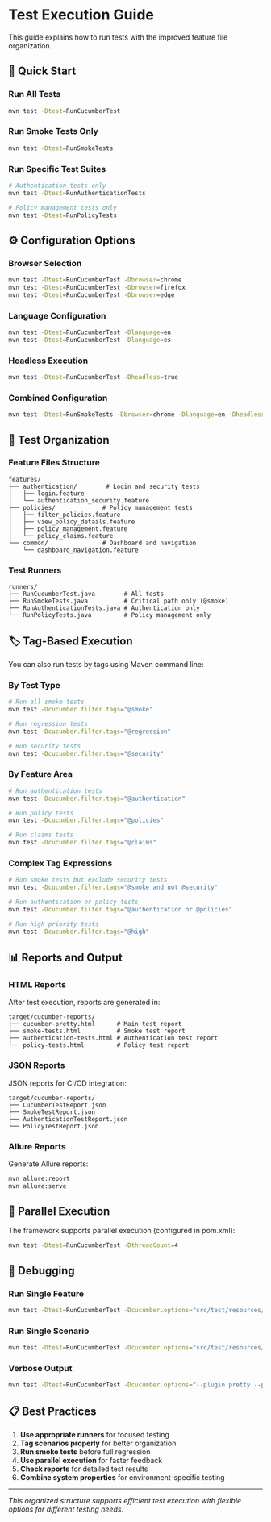 # Test Execution Guide

This guide explains how to run tests with the improved feature file organization.

## 🚀 **Quick Start**

### **Run All Tests**
```bash
mvn test -Dtest=RunCucumberTest
```

### **Run Smoke Tests Only**
```bash
mvn test -Dtest=RunSmokeTests
```

### **Run Specific Test Suites**
```bash
# Authentication tests only
mvn test -Dtest=RunAuthenticationTests

# Policy management tests only  
mvn test -Dtest=RunPolicyTests
```

## ⚙️ **Configuration Options**

### **Browser Selection**
```bash
mvn test -Dtest=RunCucumberTest -Dbrowser=chrome
mvn test -Dtest=RunCucumberTest -Dbrowser=firefox
mvn test -Dtest=RunCucumberTest -Dbrowser=edge
```

### **Language Configuration**
```bash
mvn test -Dtest=RunCucumberTest -Dlanguage=en
mvn test -Dtest=RunCucumberTest -Dlanguage=es
```

### **Headless Execution**
```bash
mvn test -Dtest=RunCucumberTest -Dheadless=true
```

### **Combined Configuration**
```bash
mvn test -Dtest=RunSmokeTests -Dbrowser=chrome -Dlanguage=en -Dheadless=false
```

## 📁 **Test Organization**

### **Feature Files Structure**
```
features/
├── authentication/        # Login and security tests
│   ├── login.feature
│   └── authentication_security.feature
├── policies/             # Policy management tests
│   ├── filter_policies.feature
│   ├── view_policy_details.feature
│   ├── policy_management.feature
│   └── policy_claims.feature
└── common/               # Dashboard and navigation
    └── dashboard_navigation.feature
```

### **Test Runners**
```
runners/
├── RunCucumberTest.java        # All tests
├── RunSmokeTests.java          # Critical path only (@smoke)
├── RunAuthenticationTests.java # Authentication only
└── RunPolicyTests.java         # Policy management only
```

## 🏷️ **Tag-Based Execution**

You can also run tests by tags using Maven command line:

### **By Test Type**
```bash
# Run all smoke tests
mvn test -Dcucumber.filter.tags="@smoke"

# Run regression tests
mvn test -Dcucumber.filter.tags="@regression"

# Run security tests
mvn test -Dcucumber.filter.tags="@security"
```

### **By Feature Area**
```bash
# Run authentication tests
mvn test -Dcucumber.filter.tags="@authentication"

# Run policy tests
mvn test -Dcucumber.filter.tags="@policies"

# Run claims tests
mvn test -Dcucumber.filter.tags="@claims"
```

### **Complex Tag Expressions**
```bash
# Run smoke tests but exclude security tests
mvn test -Dcucumber.filter.tags="@smoke and not @security"

# Run authentication or policy tests
mvn test -Dcucumber.filter.tags="@authentication or @policies"

# Run high priority tests
mvn test -Dcucumber.filter.tags="@high"
```

## 📊 **Reports and Output**

### **HTML Reports**
After test execution, reports are generated in:
```
target/cucumber-reports/
├── cucumber-pretty.html      # Main test report
├── smoke-tests.html          # Smoke test report
├── authentication-tests.html # Authentication test report
└── policy-tests.html         # Policy test report
```

### **JSON Reports**
JSON reports for CI/CD integration:
```
target/cucumber-reports/
├── CucumberTestReport.json
├── SmokeTestReport.json
├── AuthenticationTestReport.json
└── PolicyTestReport.json
```

### **Allure Reports**
Generate Allure reports:
```bash
mvn allure:report
mvn allure:serve
```

## 🔧 **Parallel Execution**

The framework supports parallel execution (configured in pom.xml):
```bash
mvn test -Dtest=RunCucumberTest -DthreadCount=4
```

## 🐛 **Debugging**

### **Run Single Feature**
```bash
mvn test -Dtest=RunCucumberTest -Dcucumber.options="src/test/resources/features/authentication/login.feature"
```

### **Run Single Scenario**
```bash
mvn test -Dtest=RunCucumberTest -Dcucumber.options="src/test/resources/features/authentication/login.feature:10"
```

### **Verbose Output**
```bash
mvn test -Dtest=RunCucumberTest -Dcucumber.options="--plugin pretty --plugin html:target/cucumber-reports"
```

## 📋 **Best Practices**

1. **Use appropriate runners** for focused testing
2. **Tag scenarios properly** for better organization
3. **Run smoke tests** before full regression
4. **Use parallel execution** for faster feedback
5. **Check reports** for detailed test results
6. **Combine system properties** for environment-specific testing

---

*This organized structure supports efficient test execution with flexible options for different testing needs.*
